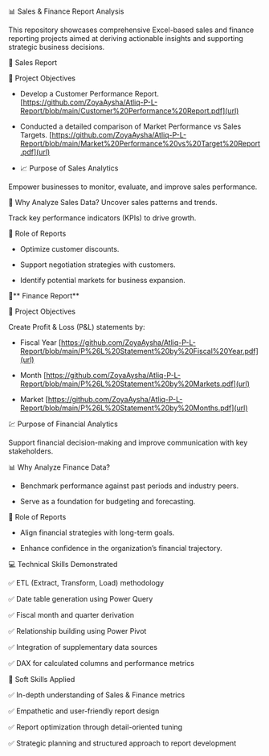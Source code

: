 📊 Sales & Finance Report Analysis

This repository showcases comprehensive Excel-based sales and finance reporting projects aimed at deriving actionable insights and supporting strategic business decisions.

🔹 Sales Report

🎯 Project Objectives
- Develop a Customer Performance Report.[https://github.com/ZoyaAysha/Atliq-P-L-Report/blob/main/Customer%20Performance%20Report.pdf](url)

- Conducted a detailed comparison of Market Performance vs Sales Targets. [https://github.com/ZoyaAysha/Atliq-P-L-Report/blob/main/Market%20Performance%20vs%20Target%20Report.pdf](url)

- 📈 Purpose of Sales Analytics

Empower businesses to monitor, evaluate, and improve sales performance.

🚀 Why Analyze Sales Data?
Uncover sales patterns and trends.

Track key performance indicators (KPIs) to drive growth.

🧾 Role of Reports

- Optimize customer discounts.

- Support negotiation strategies with customers.

- Identify potential markets for business expansion.


🔹** Finance Report**

🎯 Project Objectives

Create Profit & Loss (P&L) statements by:

- Fiscal Year [https://github.com/ZoyaAysha/Atliq-P-L-Report/blob/main/P%26L%20Statement%20by%20Fiscal%20Year.pdf](url)

- Month  [https://github.com/ZoyaAysha/Atliq-P-L-Report/blob/main/P%26L%20Statement%20by%20Markets.pdf](url)

- Market  [https://github.com/ZoyaAysha/Atliq-P-L-Report/blob/main/P%26L%20Statement%20by%20Months.pdf](url)

💹 Purpose of Financial Analytics

Support financial decision-making and improve communication with key stakeholders.

📊 Why Analyze Finance Data?

- Benchmark performance against past periods and industry peers.

- Serve as a foundation for budgeting and forecasting.

🧾 Role of Reports

- Align financial strategies with long-term goals.

- Enhance confidence in the organization’s financial trajectory.


💻 Technical Skills Demonstrated

✅ ETL (Extract, Transform, Load) methodology

✅ Date table generation using Power Query

✅ Fiscal month and quarter derivation

✅ Relationship building using Power Pivot

✅ Integration of supplementary data sources

✅ DAX for calculated columns and performance metrics


🤝 Soft Skills Applied


✅ In-depth understanding of Sales & Finance metrics

✅ Empathetic and user-friendly report design

✅ Report optimization through detail-oriented tuning

✅ Strategic planning and structured approach to report development

